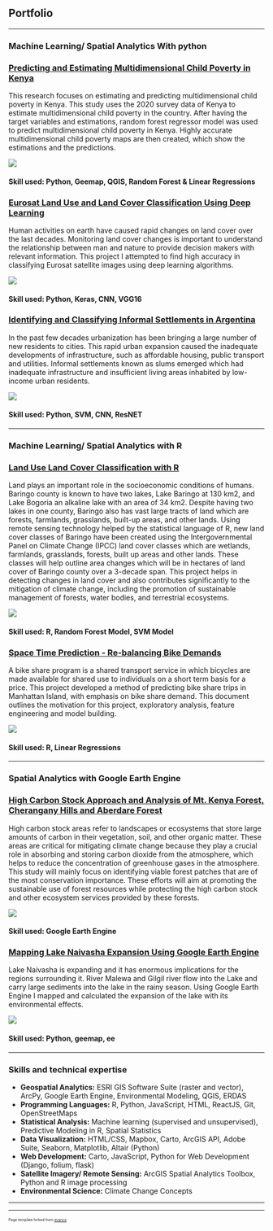 ## Portfolio

---

### Machine Learning/ Spatial Analytics With python

### [Predicting and Estimating Multidimensional Child Poverty in Kenya](pdf/Estimating_Multidimensional_Child_Poverty_in_Kenya.pdf)

This research focuses on estimating and predicting multidimensional child poverty in Kenya. This study uses the 2020 survey data of Kenya to estimate multidimensional child poverty in the country. After having the target variables and estimations, random forest regressor model was used to predict multidimensional child poverty in Kenya. Highly accurate multidimensional child poverty maps are then created, which show the estimations and the predictions.

<img src="images/Estimating_Multidimensional_Child_Poverty_in_Kenya.png?raw=true"/>

#### Skill used: Python, Geemap, QGIS, Random Forest & Linear Regressions

### [Eurosat Land Use and Land Cover Classification Using Deep Learning](/pdf/Eurosat_Land_Use_and_Land_Cover_Classification_Using_Deep_Learning.pdf)

Human activities on earth have caused rapid changes on land cover over the last decades. Monitoring land cover changes is important to understand the relationship between man and nature to provide decision makers with relevant information. This project I attempted to find high accuracy in classifying Eurosat satellite images using deep learning algorithms.

<img src="images/Land_Use_and_Land_Cover_Classification.png?raw=true"/>

#### Skill used: Python, Keras, CNN, VGG16


### [Identifying and Classifying Informal Settlements in Argentina](/pdf/Identifying_and_Classifying_Informal_Settlements_in_Argentina.pdf)

In the past few decades urbanization has been bringing a large number of new residents to cities. This rapid urban expansion caused the inadequate developments of infrastructure, such as affordable housing, public transport and utilities. Informal settlements known as slums emerged which had inadequate infrastructure and insufficient living areas inhabited by low-income urban residents.

<img src="images/cover image_slum.png?raw=true"/>

#### Skill used: Python, SVM, CNN, ResNET

---

### Machine Learning/ Spatial Analytics with R

### [Land Use Land Cover Classification with R](pdf/Time_Series_Land_Cover_Mapping_of_Baringo_County_in_2022_2012_and_2002.pdf)

Land plays an important role in the socioeconomic conditions of humans. Baringo county is known to have two lakes, Lake Baringo at 130 km2, and Lake Bogoria an alkaline lake with an area of 34 km2. Despite having two lakes in one county, Baringo also has vast large tracts of land which are forests, farmlands, grasslands, built-up areas, and other lands. Using remote sensing technology helped by the statistical language of R, new land cover classes of Baringo have been created using the Intergovernmental Panel on Climate Change (IPCC) land cover classes which are wetlands, farmlands, grasslands, forests, built up areas and other lands. These classes will help outline area changes which will be in hectares of land cover of Baringo county over a 3-decade span. This project helps in detecting changes in land cover and also contributes significantly to the mitigation of climate change, including the promotion of sustainable management of forests, water bodies, and terrestrial ecosystems. 

<img src="images/Time_Series_Land_Cover_Mapping_of_Baringo_County_in_2022_2012_and_2002.png?raw=true"/>

#### Skill used: R, Random Forest Model, SVM Model


### [Space Time Prediction - Re-balancing Bike Demands](pdf/space-time-prediction-re-balancing-bike-demands.html)

A bike share program is a shared transport service in which bicycles are made available for shared use to individuals on a short term basis for a price. This project developed a method of predicting bike share trips in Manhattan Island, with emphasis on bike share demand. This document outlines the motivation for this project, exploratory analysis, feature engineering and model building.

<img src="images/bike share trips per hr by station.png?raw=true"/>

#### Skill used: R, Linear Regressions

---

### Spatial Analytics with Google Earth Engine

### [High Carbon Stock Approach and Analysis of Mt. Kenya Forest, Cherangany Hills and Aberdare Forest](pdf/High_Carbon_Stock_Approach_and_Analysis_of_Mt_Kenya_Forest_Cherangany_Hills_and_Aberdare_Forest.pdf)

High carbon stock areas refer to landscapes or ecosystems that store large amounts of carbon in their vegetation, soil, and other organic matter. These areas are critical for mitigating climate change because they play a crucial role in absorbing and storing carbon dioxide from the atmosphere, which helps to reduce the concentration of greenhouse gases in the atmosphere. This study will mainly focus on identifying viable forest patches that are of the most conservation importance. These efforts will aim at promoting the sustainable use of forest resources while protecting the high carbon stock and other ecosystem services provided by these forests.

<img src="images/High_Carbon_Stock_Approach_and_Analysis_of_Mt_Kenya_Forest_Cherangany_Hills_and_Aberdare_Forest.png?raw=true"/>

#### Skill used: Google Earth Engine

### [Mapping Lake Naivasha Expansion Using Google Earth Engine](pdf/Environmental_Change_of_Lake_Naivasha_and_its_Surrounding_Areas-merged.pdf)

Lake Naivasha is expanding and it has enormous implications for the regions surrounding it. River Malewa and Gilgil river flow into the Lake and carry large sediments into the lake in the rainy season. Using Google Earth Engine I mapped and calculated the expansion of the lake with its environmental effects.

<img src="images/Env_Change_Across_Great_Rift_Valley_Lakes.png?raw=true"/>

#### Skill used: Python, geemap, ee

---

### Skills and technical expertise

- **Geospatial Analytics:** ESRI GIS Software Suite (raster and vector), ArcPy, Google Earth Engine, Environmental Modeling, QGIS, ERDAS
- **Programming Languages:** R, Python, JavaScript, HTML, ReactJS, Git, OpenStreetMaps
- **Statistical Analysis:** Machine learning (supervised and unsupervised), Predictive Modeling in R, Spatial Statistics
- **Data Visualization:** HTML/CSS, Mapbox, Carto, ArcGIS API, Adobe Suite, Seaborn, Matplotlib, Altair (Python)
- **Web Development:** Carto, JavaScript, Python for Web Development (Django, folium, flask)
- **Satellite Imagery/ Remote Sensing:** ArcGIS Spatial Analytics Toolbox, Python and R image processing
- **Environmental Science:** Climate Change Concepts

---




---
<p style="font-size:7px">Page template forked from <a href="https://github.com/evanca/quick-portfolio">evanca</a></p>
<!-- Remove above link if you don't want to attibute -->
